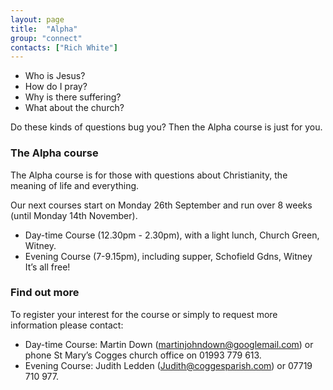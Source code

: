 ```yaml
---
layout: page
title:  "Alpha"
group: "connect"
contacts: ["Rich White"]
---
```


* Who is Jesus?
* How do I pray?
* Why is there suffering?
* What about the church?

Do these kinds of questions bug you? Then the Alpha course is just for you.

### The Alpha course

The Alpha course is for those with questions about Christianity, the meaning of life and everything.  

Our next courses start on Monday 26th September and run over 8 weeks (until Monday 14th November). 
* Day-time Course (12.30pm - 2.30pm), with a light lunch, Church Green, Witney.
* Evening Course (7-9.15pm), including supper, Schofield Gdns, Witney
It’s all free!

### Find out more
To register your interest for the course or simply to request more information please contact:
* Day-time Course: Martin Down (<a href="mailto:martinjohndown@googlemail.com?subject=Alpha">martinjohndown@googlemail.com</a>)
or phone St Mary’s Cogges church office on 01993 779 613.
* Evening Course: Judith Ledden (<a href="mailto:Judith@coggesparish.com?subject=Alpha">Judith@coggesparish.com</a>)
or 07719 710 977.

